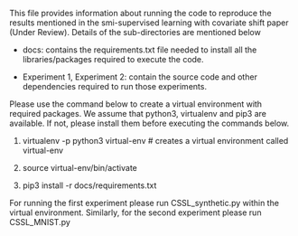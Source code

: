 This file provides information about running the code to reproduce the results mentioned in the smi-supervised learning with covariate shift paper (Under Review). Details of the sub-directories are mentioned below

- docs: contains the requirements.txt file needed to install all the libraries/packages required to execute the code.

- Experiment 1, Experiment 2: contain the source code and other dependencies required to run those experiments. 

Please use the command below to create a virtual environment with required packages. We assume that python3, virtualenv and pip3 are available. If not, please install them before executing the commands below.

1. virtualenv -p python3 virtual-env   # creates a virtual environment called virtual-env

2. source virtual-env/bin/activate

3. pip3 install -r docs/requirements.txt


For running the first experiment please run CSSL_synthetic.py within the virtual environment.
Similarly, for the second experiment please run CSSL_MNIST.py
